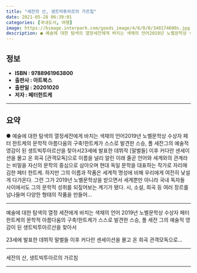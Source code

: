```yaml
---
title: "세잔의 산, 생트빅투아르의 가르침"
date: 2021-05-28 06:39:01
categories: [국내도서, 여행]
image: https://bimage.interpark.com/goods_image/4/6/0/0/340174600s.jpg
description: ● 예술에 대한 탐색의 열정세잔에게 바치는 색채의 언어2019년 노벨문학상 수상자 페터 한트케의 문학적 아름다움의 구축!한트케가 스스로 발견한 스승, 폴 세잔그의 예술적 영감이 된 생트빅투아르산을 찾아서23세에 발표한 데뷔작 [말벌들] 이후 커다란 센세이션을 몰고 온 희곡 [관객모독]
---
```


## **정보**

- **ISBN : 9788961963800**
- **출판사 : 아트북스**
- **출판일 : 20201020**
- **저자 : 페터한트케**

------



## **요약**

●  예술에 대한 탐색의 열정세잔에게 바치는 색채의 언어2019년 노벨문학상 수상자 페터 한트케의 문학적 아름다움의 구축!한트케가 스스로 발견한 스승, 폴 세잔그의 예술적 영감이 된 생트빅투아르산을 찾아서23세에 발표한 데뷔작 [말벌들] 이후 커다란 센세이션을 몰고 온 희곡 [관객모독]으로 이름을 널리 알린 이래 줄곧 언어와 세계와의 관계라는 비밀을 자신의 문학의 중심으로 삼아오며 현대 독일 문학을 대표하는 작가로 자리매김한 페터 한트케. 하지만 그의 이름과 작품은 세계적 명성에 비해 우리에게 여전히 낯설게 다가온다. 그런 그가 2019년 노벨문학상을 받으면서 세계뿐만 아니라 국내 독자들 사이에서도 그의 문학적 성취를 되짚어보는 계기가 됐다. 시, 소설, 희곡 등 여러 장르를 넘나들며 다양한 형태의 작품을 만들어...

------

예술에 대한 탐색의 열정
세잔에게 바치는 색채의 언어
2019년 노벨문학상 수상자 페터 한트케의 
문학적 아름다움의 구축!한트케가 스스로 발견한 스승, 폴 세잔
그의 예술적 영감이 된 생트빅투아르산을 찾아서

23세에 발표한 데뷔작 말벌들 이후 커다란 센세이션을 몰고 온 희곡 관객모독으로... 

------


세잔의 산, 생트빅투아르의 가르침 

------


